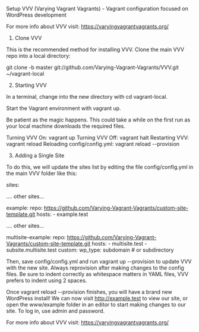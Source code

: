 Setup VVV (Varying Vagrant Vagrants) - Vagrant configuration focused on WordPress development

For more info about VVV visit: https://varyingvagrantvagrants.org/

1. Clone VVV

This is the recommended method for installing VVV. Clone the main VVV repo into a local directory:

git clone -b master git://github.com/Varying-Vagrant-Vagrants/VVV.git ~/vagrant-local


2. Starting VVV

In a terminal, change into the new directory with cd vagrant-local.

Start the Vagrant environment with vagrant up.

Be patient as the magic happens. This could take a while on the first run as your local machine downloads the required files.

Turning VVV On: vagrant up
Turning VVV Off: vagrant halt
Restarting VVV: vagrant reload
Reloading config/config.yml: vagrant reload --provision

3. Adding a Single Site

To do this, we will update the sites list by editing the file config/config.yml in the main VVV folder like this:

sites:

  .... other sites...

  example:
    repo: https://github.com/Varying-Vagrant-Vagrants/custom-site-template.git
    hosts:
      - example.test

  .... other sites...

  multisite-example:
    repo: https://github.com/Varying-Vagrant-Vagrants/custom-site-template.git
    hosts:
      - multisite.test
      - subsite.multisite.test
    custom:
      wp_type: subdomain # or subdirectory

Then, save config/config.yml and run vagrant up --provision to update VVV with the new site. Always reprovision after making changes to the config files. Be sure to indent correctly as whitespace matters in YAML files, VVV prefers to indent using 2 spaces.

Once vagrant reload --provision finishes, you will have a brand new WordPress install! We can now visit http://example.test to view our site, or open the www/example folder in an editor to start making changes to our site. To log in, use admin and password.

For more info about VVV visit: https://varyingvagrantvagrants.org/

